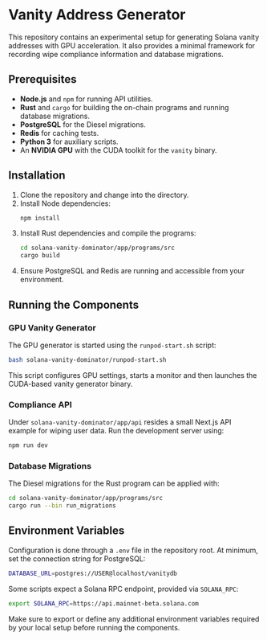 # Vanity Address Generator

This repository contains an experimental setup for generating Solana vanity addresses with GPU acceleration. It also provides a minimal framework for recording wipe compliance information and database migrations.

## Prerequisites

- **Node.js** and `npm` for running API utilities.
- **Rust** and `cargo` for building the on-chain programs and running database migrations.
- **PostgreSQL** for the Diesel migrations.
- **Redis** for caching tests.
- **Python 3** for auxiliary scripts.
- An **NVIDIA GPU** with the CUDA toolkit for the `vanity` binary.

## Installation

1. Clone the repository and change into the directory.
2. Install Node dependencies:
   ```bash
   npm install
   ```
3. Install Rust dependencies and compile the programs:
   ```bash
   cd solana-vanity-dominator/app/programs/src
   cargo build
   ```
4. Ensure PostgreSQL and Redis are running and accessible from your environment.

## Running the Components

### GPU Vanity Generator

The GPU generator is started using the `runpod-start.sh` script:

```bash
bash solana-vanity-dominator/runpod-start.sh
```

This script configures GPU settings, starts a monitor and then launches the CUDA-based vanity generator binary.

### Compliance API

Under `solana-vanity-dominator/app/api` resides a small Next.js API example for wiping user data. Run the development server using:

```bash
npm run dev
```

### Database Migrations

The Diesel migrations for the Rust program can be applied with:

```bash
cd solana-vanity-dominator/app/programs/src
cargo run --bin run_migrations
```

## Environment Variables

Configuration is done through a `.env` file in the repository root. At minimum, set the connection string for PostgreSQL:

```bash
DATABASE_URL=postgres://USER@localhost/vanitydb
```

Some scripts expect a Solana RPC endpoint, provided via `SOLANA_RPC`:

```bash
export SOLANA_RPC=https://api.mainnet-beta.solana.com
```

Make sure to export or define any additional environment variables required by your local setup before running the components.

